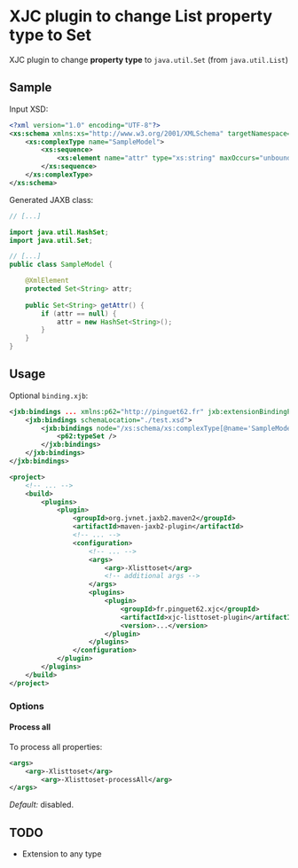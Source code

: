 # XJC plugin to change List property type to Set

XJC plugin to change **property type** to `java.util.Set` (from `java.util.List`)

## Sample

Input XSD:
```xml
<?xml version="1.0" encoding="UTF-8"?>
<xs:schema xmlns:xs="http://www.w3.org/2001/XMLSchema" targetNamespace="http://fr/pinguet62">
    <xs:complexType name="SampleModel">
        <xs:sequence>
            <xs:element name="attr" type="xs:string" maxOccurs="unbounded" />
        </xs:sequence>
    </xs:complexType>
</xs:schema>
```

Generated JAXB class:
```java
// [...]

import java.util.HashSet;
import java.util.Set;

// [...]
public class SampleModel {

    @XmlElement
    protected Set<String> attr;
    
    public Set<String> getAttr() {
        if (attr == null) {
            attr = new HashSet<String>();
        }
    }
}
```

## Usage

Optional `binding.xjb`:
```xml
<jxb:bindings ... xmlns:p62="http://pinguet62.fr" jxb:extensionBindingPrefixes="p62">
	<jxb:bindings schemaLocation="./test.xsd">
		<jxb:bindings node="/xs:schema/xs:complexType[@name='SampleModel']//xs:element[@name='attr']">
			<p62:typeSet />
		</jxb:bindings>
	</jxb:bindings>
</jxb:bindings>
```

```xml
<project>
    <!-- ... -->
    <build>
        <plugins>
            <plugin>
                <groupId>org.jvnet.jaxb2.maven2</groupId>
                <artifactId>maven-jaxb2-plugin</artifactId>
                <!-- ... -->
                <configuration>
                    <!-- ... -->
                    <args>
                        <arg>-Xlisttoset</arg>
						<!-- additional args -->
                    </args>
                    <plugins>
                        <plugin>
                            <groupId>fr.pinguet62.xjc</groupId>
                            <artifactId>xjc-listtoset-plugin</artifactId>
                            <version>...</version>
                        </plugin>
                    </plugins>
                </configuration>
            </plugin>
        </plugins>
    </build>
</project>
```

### Options

#### Process all

To process all properties:
```xml
<args>
	<arg>-Xlisttoset</arg>
		<arg>-Xlisttoset-processAll</arg>
</args>
```

*Default:* disabled.

## TODO

* Extension to any type
